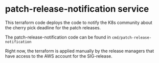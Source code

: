# patch-release-notification service

This terraform code deploys the code to notify the K8s community about the cherry pick deadline for the patch releases.

The patch-release-notification code can be found in `cmd/patch-release-notification`

Right now, the terraform is applied manually by the release managers that have access to the AWS account for the SIG-release.

